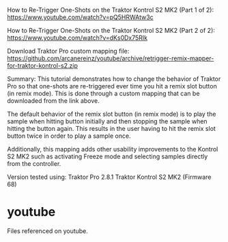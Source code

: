 How to Re-Trigger One-Shots on the Traktor Kontrol S2 MK2 (Part 1 of 2):
https://www.youtube.com/watch?v=pQ5HRWAtw3c

How to Re-Trigger One-Shots on the Traktor Kontrol S2 MK2 (Part 2 of 2):
https://www.youtube.com/watch?v=dKs0Dx75RIk


Download Traktor Pro custom mapping file:
https://github.com/arcanereinz/youtube/archive/retrigger-remix-mapper-for-traktor-kontrol-s2.zip


Summary:
This tutorial demonstrates how to change the behavior of Traktor Pro so that one-shots are
re-triggered ever time you hit a remix slot button (in remix mode). This is done through a
custom mapping that can be downloaded from the link above.

The default behavior of the remix slot button (in remix mode) is to play the sample when
hitting button initially and then stopping the sample when hitting the button again. This
results in the user having to hit the remix slot button twice in order to play a sample once.

Additionally, this mapping adds other usability improvements to the Kontrol S2 MK2 such as
activating Freeze mode and selecting samples directly from the controller. 


Version tested using: 
Traktor Pro 2.8.1
Traktor Kontrol S2 MK2 (Firmware 68)

# youtube
Files referenced on youtube.
